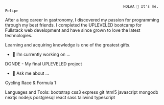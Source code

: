                                                         
                                                         
                                                          HOLAA 👋 It's me. Felipe
                                                         
                                                         
                                                         
After a long career in gastronomy, I discovered my passion for programming through my best friends. 
I completed the UPLEVELED bootcamp for Fullstack web development and have since grown to love the latest technologies. 

Learning and acquiring knowledge is one of the greatest gifts.







- 🔭 I’m currently working on ... 

DONDE - My final UPLEVELED project 

- 💬 Ask me about ...

Cycling Race & Formula 1





Languages and Tools:
<a>bootstrap</a> css3 express git html5 javascript mongodb nextjs nodejs postgresql react sass tailwind typescript
